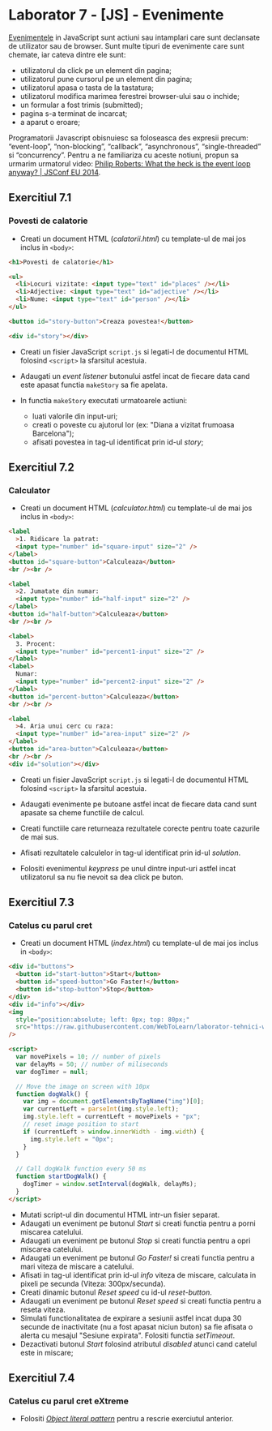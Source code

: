 # Laborator 7 - [JS] - Evenimente

[Evenimentele](https://developer.mozilla.org/en-US/docs/Web/Events) in JavaScript sunt actiuni sau intamplari care sunt declansate de utilizator sau de browser.
Sunt multe tipuri de evenimente care sunt chemate, iar cateva dintre ele sunt:

- utilizatorul da click pe un element din pagina;
- utilizatorul pune cursorul pe un element din pagina;
- utilizatorul apasa o tasta de la tastatura;
- utilizatorul modifica marimea ferestrei browser-ului sau o inchide;
- un formular a fost trimis (submitted);
- pagina s-a terminat de incarcat;
- a aparut o eroare;

Programatorii Javascript obisnuiesc sa foloseasca des expresii precum: “event-loop”, “non-blocking”, “callback”, “asynchronous”, “single-threaded” si “concurrency”. Pentru a ne familiariza cu aceste notiuni, propun sa urmarim urmatorul video:
[Philip Roberts: What the heck is the event loop anyway? | JSConf EU 2014](https://www.youtube.com/watch?v=8aGhZQkoFbQ&t=420s).

## Exercitiul 7.1

### Povesti de calatorie

- Creati un document HTML (_calatorii.html_) cu template-ul de mai jos inclus in `<body>`:

```html
<h1>Povesti de calatorie</h1>

<ul>
  <li>Locuri vizitate: <input type="text" id="places" /></li>
  <li>Adjective: <input type="text" id="adjective" /></li>
  <li>Nume: <input type="text" id="person" /></li>
</ul>

<button id="story-button">Creaza povestea!</button>

<div id="story"></div>
```

- Creati un fisier JavaScript `script.js` si legati-l de documentul HTML folosind `<script>` la sfarsitul acestuia.
- Adaugati un _event listener_ butonului astfel incat de fiecare data cand este apasat functia `makeStory` sa fie apelata.
- In functia `makeStory` executati urmatoarele actiuni:

  - luati valorile din input-uri;
  - creati o poveste cu ajutorul lor (ex: "Diana a vizitat frumoasa Barcelona");
  - afisati povestea in tag-ul identificat prin id-ul _story_;

## Exercitiul 7.2

### Calculator

- Creati un document HTML (_calculator.html_) cu template-ul de mai jos inclus in `<body>`:

```html
<label
  >1. Ridicare la patrat:
  <input type="number" id="square-input" size="2" />
</label>
<button id="square-button">Calculeaza</button>
<br /><br />

<label
  >2. Jumatate din numar:
  <input type="number" id="half-input" size="2" />
</label>
<button id="half-button">Calculeaza</button>
<br /><br />

<label>
  3. Procent:
  <input type="number" id="percent1-input" size="2" />
</label>
<label>
  Numar:
  <input type="number" id="percent2-input" size="2" />
</label>
<button id="percent-button">Calculeaza</button>
<br /><br />

<label
  >4. Aria unui cerc cu raza:
  <input type="number" id="area-input" size="2" />
</label>
<button id="area-button">Calculeaza</button>
<br /><br />
<div id="solution"></div>
```

- Creati un fisier JavaScript `script.js` si legati-l de documentul HTML folosind `<script>` la sfarsitul acestuia.
- Adaugati evenimente pe butoane astfel incat de fiecare data cand sunt apasate sa cheme functiile de calcul.
- Creati functiile care returneaza rezultatele corecte pentru toate cazurile de mai sus.
- Afisati rezultatele calculelor in tag-ul identificat prin id-ul _solution_.

- Folositi evenimentul _keypress_ pe unul dintre input-uri astfel incat utilizatorul sa nu fie nevoit sa dea click pe buton.

## Exercitiul 7.3

### Catelus cu parul cret

- Creati un document HTML (_index.html_) cu template-ul de mai jos inclus in `<body>`:

```html
<div id="buttons">
  <button id="start-button">Start</button>
  <button id="speed-button">Go Faster!</button>
  <button id="stop-button">Stop</button>
</div>
<div id="info"></div>
<img
  style="position:absolute; left: 0px; top: 80px;"
  src="https://raw.githubusercontent.com/WebToLearn/laborator-tehnici-web/master/doc/laborator-7/dog.gif"
/>

<script>
  var movePixels = 10; // number of pixels
  var delayMs = 50; // number of miliseconds
  var dogTimer = null;

  // Move the image on screen with 10px
  function dogWalk() {
    var img = document.getElementsByTagName("img")[0];
    var currentLeft = parseInt(img.style.left);
    img.style.left = currentLeft + movePixels + "px";
    // reset image position to start
    if (currentLeft > window.innerWidth - img.width) {
      img.style.left = "0px";
    }
  }

  // Call dogWalk function every 50 ms
  function startDogWalk() {
    dogTimer = window.setInterval(dogWalk, delayMs);
  }
</script>
```

- Mutati script-ul din documentul HTML intr-un fisier separat.
- Adaugati un eveniment pe butonul _Start_ si creati functia pentru a porni miscarea catelului.
- Adaugati un eveniment pe butonul _Stop_ si creati functia pentru a opri miscarea catelului.
- Adaugati un eveniment pe butonul _Go Faster!_ si creati functia pentru a mari viteza de miscare a catelului.
- Afisati in tag-ul identificat prin id-ul _info_ viteza de miscare, calculata in pixeli pe secunda (Viteza: 300px/secunda).
- Creati dinamic butonul _Reset speed_ cu id-ul _reset-button_.
- Adaugati un eveniment pe butonul _Reset speed_ si creati functia pentru a reseta viteza.
- Simulati functionalitatea de expirare a sesiunii astfel incat dupa 30 secunde de inactivitate (nu a fost apasat niciun buton) sa fie afisata o alerta cu mesajul "Sesiune expirata". Folositi functia _setTimeout_.
- Dezactivati butonul _Start_ folosind atributul _disabled_ atunci cand catelul este in miscare;

## Exercitiul 7.4

### Catelus cu parul cret eXtreme

- Folositi _[Object literal pattern](https://addyosmani.com/resources/essentialjsdesignpatterns/book/#modulepatternjavascript)_ pentru a rescrie exerciutul anterior.

